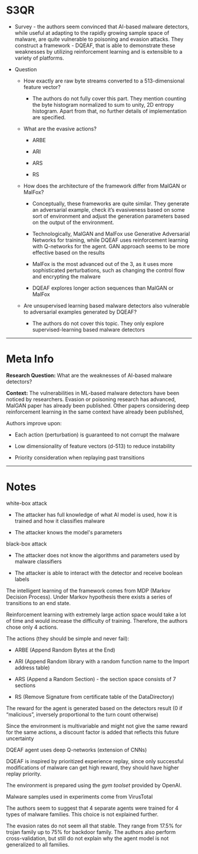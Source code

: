 # S3QR

- Survey - the authors seem convinced that AI-based malware detectors, while useful at adapting to the rapidly growing sample space of malware, are quite vulnerable to poisoning and evasion attacks. They construct a framework - DQEAF, that is able to demonstrate these weaknesses by utilizing reinforcement learning and is extensible to a variety of platforms.

- Question

  - How exactly are raw byte streams converted to a 513-dimensional feature vector?

    - The authors do not fully cover this part. They mention counting the byte histogram normalized to sum to unity, 2D entropy histogram. Apart from that, no further details of implementation are specified.

  - What are the evasive actions?

    - ARBE

    - ARI

    - ARS

    - RS

  - How does the architecture of the framework differ from MalGAN or MalFox?

    - Conceptually, these frameworks are quite similar. They generate an adversarial example, check it’s evasiveness based on some sort of environment and adjust the generation parameters based on the output of the environment.

    - Technologically, MalGAN and MalFox use Generative Adversarial Networks for training, while DQEAF uses reinforcement learning with Q-networks for the agent. GAN approach seems to be more effective based on the results

    - MalFox is the most advanced out of the 3, as it uses more sophisticated perturbations, such as changing the control flow and encrypting the malware

    - DQEAF explores longer action sequences than MalGAN or MalFox

  - Are unsupervised learning based malware detectors also vulnerable to adversarial examples generated by DQEAF?

    - The authors do not cover this topic. They only explore supervised-learning based malware detectors

* * *

# Meta Info

**Research Question:** What are the weaknesses of AI-based malware detectors?

**Context:** The vulnerabilities in ML-based malware detectors have been noticed by researchers. Evasion or poisoning research has advanced, MalGAN paper has already been published. Other papers considering deep reinforcement learning in the same context have already been published,

Authors improve upon:

- Each action (perturbation) is guaranteed to not corrupt the malware

- Low dimensionality of feature vectors (d-513) to reduce instability

- Priority consideration when replaying past transitions

* * *

# Notes

white-box attack

- The attacker has full knowledge of what AI model is used, how it is trained and how it classifies malware

- The attacker knows the model's parameters

black-box attack

- The attacker does not know the algorithms and parameters used by malware classifiers

- The attacker is able to interact with the detector and receive boolean labels

The intelligent learning of the framework comes from MDP (Markov Decision Process). Under Markov hypothesis there exists a series of transitions to an end state.

Reinforcement learning with extremely large action space would take a lot of time and would increase the difficulty of training. Therefore, the authors chose only 4 actions.

The actions (they should be simple and never fail):

- ARBE (Append Random Bytes at the End)

- ARI (Append Random library with a random function name to the Import address table)

- ARS (Append a Random Section) - the section space consists of 7 sections

- RS (Remove Signature from certificate table of the DataDirectory)

The reward for the agent is generated based on the detectors result (0 if “malicious”, inversely proportional to the turn count otherwise)

Since the environment is multivariable and might not give the same reward for the same actions, a discount factor is added that reflects this future uncertainty

DQEAF agent uses deep Q-networks (extension of CNNs)

DQEAF is inspired by prioritized experience replay, since only successful modifications of malware can get high reward, they should have higher replay priority.

The environment is prepared using the *gym toolset* provided by OpenAI.

Malware samples used in experiments come from VirusTotal

The authors seem to suggest that 4 separate agents were trained for 4 types of malware families. This choice is not explained further.

The evasion rates do not seem all that stable. They range from 17.5% for trojan family up to 75% for backdoor family. The authors also perform cross-validation, but still do not explain why the agent model is not generalized to all families.

